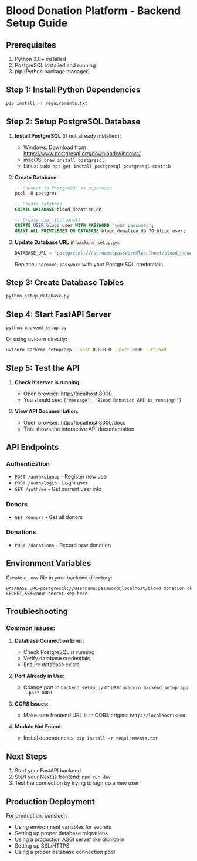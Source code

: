 # Blood Donation Platform - Backend Setup Guide

## Prerequisites
1. Python 3.8+ installed
2. PostgreSQL installed and running
3. pip (Python package manager)

## Step 1: Install Python Dependencies

```bash
pip install -r requirements.txt
```

## Step 2: Setup PostgreSQL Database

1. **Install PostgreSQL** (if not already installed):
   - Windows: Download from https://www.postgresql.org/download/windows/
   - macOS: `brew install postgresql`
   - Linux: `sudo apt-get install postgresql postgresql-contrib`

2. **Create Database**:
   ```sql
   -- Connect to PostgreSQL as superuser
   psql -U postgres

   -- Create database
   CREATE DATABASE blood_donation_db;

   -- Create user (optional)
   CREATE USER blood_user WITH PASSWORD 'your_password';
   GRANT ALL PRIVILEGES ON DATABASE blood_donation_db TO blood_user;
   ```

3. **Update Database URL** in `backend_setup.py`:
   ```python
   DATABASE_URL = "postgresql://username:password@localhost/blood_donation_db"
   ```
   Replace `username`, `password` with your PostgreSQL credentials.

## Step 3: Create Database Tables

```bash
python setup_database.py
```

## Step 4: Start FastAPI Server

```bash
python backend_setup.py
```

Or using uvicorn directly:
```bash
uvicorn backend_setup:app --host 0.0.0.0 --port 8000 --reload
```

## Step 5: Test the API

1. **Check if server is running**:
   - Open browser: http://localhost:8000
   - You should see: `{"message": "Blood Donation API is running!"}`

2. **View API Documentation**:
   - Open browser: http://localhost:8000/docs
   - This shows the interactive API documentation

## API Endpoints

### Authentication
- `POST /auth/signup` - Register new user
- `POST /auth/login` - Login user
- `GET /auth/me` - Get current user info

### Donors
- `GET /donors` - Get all donors

### Donations
- `POST /donations` - Record new donation

## Environment Variables

Create a `.env` file in your backend directory:
```
DATABASE_URL=postgresql://username:password@localhost/blood_donation_db
SECRET_KEY=your-secret-key-here
```

## Troubleshooting

### Common Issues:

1. **Database Connection Error**:
   - Check PostgreSQL is running
   - Verify database credentials
   - Ensure database exists

2. **Port Already in Use**:
   - Change port in `backend_setup.py` or use: `uvicorn backend_setup:app --port 8001`

3. **CORS Issues**:
   - Make sure frontend URL is in CORS origins: `http://localhost:3000`

4. **Module Not Found**:
   - Install dependencies: `pip install -r requirements.txt`

## Next Steps

1. Start your FastAPI backend
2. Start your Next.js frontend: `npm run dev`
3. Test the connection by trying to sign up a new user

## Production Deployment

For production, consider:
- Using environment variables for secrets
- Setting up proper database migrations
- Using a production ASGI server like Gunicorn
- Setting up SSL/HTTPS
- Using a proper database connection pool
